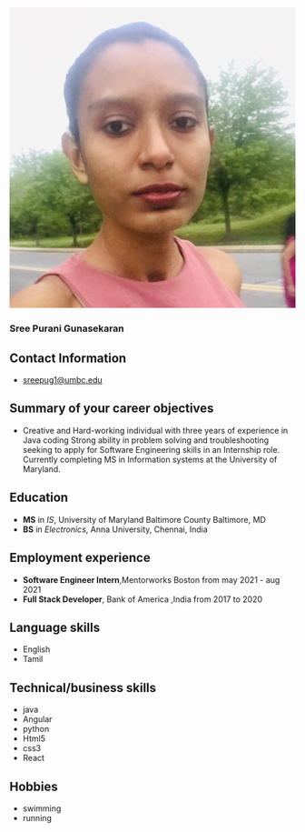 ![Image of me](assignment_01/IMG-6959.jpg)
### Sree Purani Gunasekaran
## Contact Information
* sreepug1@umbc.edu
## Summary of your career objectives
* Creative and Hard-working individual with three years of experience in Java coding Strong ability in problem solving and troubleshooting seeking to apply for Software Engineering skills in an Internship role. Currently completing MS in Information systems at the University of Maryland.
## Education
* **MS** in *IS*, University of Maryland Baltimore County Baltimore, MD                                        
* **BS** in *Electronics*, Anna University, Chennai, India 


## Employment experience
* **Software Engineer Intern**,Mentorworks Boston from may 2021 - aug 2021
* **Full Stack Developer**, Bank of America ,India from 2017 to 2020

## Language skills
* English
* Tamil


## Technical/business skills
* java
* Angular
* python 
* Html5
* css3
* React
## Hobbies
* swimming
* running 
